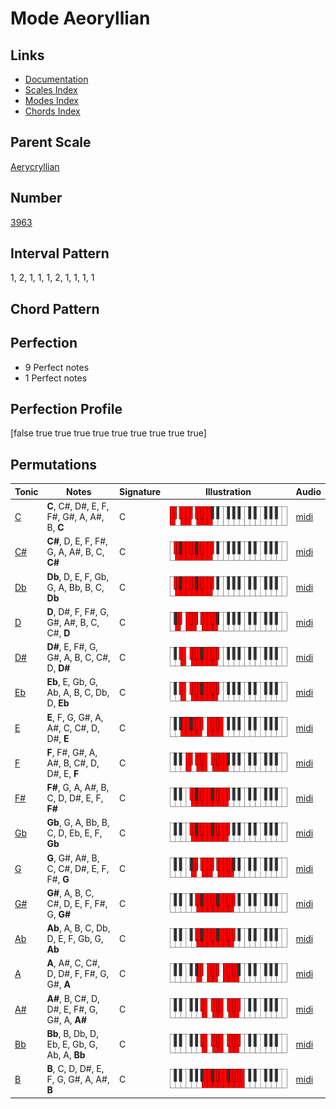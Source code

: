 # Mode Aeoryllian

## Links

- [Documentation](index.md)
- [Scales Index](Scales.md)
- [Modes Index](Modes.md)
- [Chords Index](Chords.md)

## Parent Scale

[Aerycryllian](ScaleAerycryllian.md)

## Number

[3963](https://ianring.com/musictheory/scales/3963)

## Interval Pattern

1, 2, 1, 1, 1, 2, 1, 1, 1, 1

## Chord Pattern



## Perfection

- 9 Perfect notes
- 1 Perfect notes

## Perfection Profile

[false true true true true true true true true true]

## Permutations

| Tonic | Notes | Signature | Illustration | Audio |
|-------|-------|-----------|--------------|-------|
| [C](ModeCNaturalAeoryllian.md) | **C**, C#, D#, E, F, F#, G#, A, A#, B, **C** | C | ![CNaturalAeoryllian](ModeCNaturalAeoryllian.png) | [midi](https://github.com/edipermadi/music/blob/main/docs/ModeCNaturalAeoryllian.mid?raw=true) |
| [C#](ModeCSharpAeoryllian.md) | **C#**, D, E, F, F#, G, A, A#, B, C, **C#** | C | ![CSharpAeoryllian](ModeCSharpAeoryllian.png) | [midi](https://github.com/edipermadi/music/blob/main/docs/ModeCSharpAeoryllian.mid?raw=true) |
| [Db](ModeDFlatAeoryllian.md) | **Db**, D, E, F, Gb, G, A, Bb, B, C, **Db** | C | ![DFlatAeoryllian](ModeDFlatAeoryllian.png) | [midi](https://github.com/edipermadi/music/blob/main/docs/ModeDFlatAeoryllian.mid?raw=true) |
| [D](ModeDNaturalAeoryllian.md) | **D**, D#, F, F#, G, G#, A#, B, C, C#, **D** | C | ![DNaturalAeoryllian](ModeDNaturalAeoryllian.png) | [midi](https://github.com/edipermadi/music/blob/main/docs/ModeDNaturalAeoryllian.mid?raw=true) |
| [D#](ModeDSharpAeoryllian.md) | **D#**, E, F#, G, G#, A, B, C, C#, D, **D#** | C | ![DSharpAeoryllian](ModeDSharpAeoryllian.png) | [midi](https://github.com/edipermadi/music/blob/main/docs/ModeDSharpAeoryllian.mid?raw=true) |
| [Eb](ModeEFlatAeoryllian.md) | **Eb**, E, Gb, G, Ab, A, B, C, Db, D, **Eb** | C | ![EFlatAeoryllian](ModeEFlatAeoryllian.png) | [midi](https://github.com/edipermadi/music/blob/main/docs/ModeEFlatAeoryllian.mid?raw=true) |
| [E](ModeENaturalAeoryllian.md) | **E**, F, G, G#, A, A#, C, C#, D, D#, **E** | C | ![ENaturalAeoryllian](ModeENaturalAeoryllian.png) | [midi](https://github.com/edipermadi/music/blob/main/docs/ModeENaturalAeoryllian.mid?raw=true) |
| [F](ModeFNaturalAeoryllian.md) | **F**, F#, G#, A, A#, B, C#, D, D#, E, **F** | C | ![FNaturalAeoryllian](ModeFNaturalAeoryllian.png) | [midi](https://github.com/edipermadi/music/blob/main/docs/ModeFNaturalAeoryllian.mid?raw=true) |
| [F#](ModeFSharpAeoryllian.md) | **F#**, G, A, A#, B, C, D, D#, E, F, **F#** | C | ![FSharpAeoryllian](ModeFSharpAeoryllian.png) | [midi](https://github.com/edipermadi/music/blob/main/docs/ModeFSharpAeoryllian.mid?raw=true) |
| [Gb](ModeGFlatAeoryllian.md) | **Gb**, G, A, Bb, B, C, D, Eb, E, F, **Gb** | C | ![GFlatAeoryllian](ModeGFlatAeoryllian.png) | [midi](https://github.com/edipermadi/music/blob/main/docs/ModeGFlatAeoryllian.mid?raw=true) |
| [G](ModeGNaturalAeoryllian.md) | **G**, G#, A#, B, C, C#, D#, E, F, F#, **G** | C | ![GNaturalAeoryllian](ModeGNaturalAeoryllian.png) | [midi](https://github.com/edipermadi/music/blob/main/docs/ModeGNaturalAeoryllian.mid?raw=true) |
| [G#](ModeGSharpAeoryllian.md) | **G#**, A, B, C, C#, D, E, F, F#, G, **G#** | C | ![GSharpAeoryllian](ModeGSharpAeoryllian.png) | [midi](https://github.com/edipermadi/music/blob/main/docs/ModeGSharpAeoryllian.mid?raw=true) |
| [Ab](ModeAFlatAeoryllian.md) | **Ab**, A, B, C, Db, D, E, F, Gb, G, **Ab** | C | ![AFlatAeoryllian](ModeAFlatAeoryllian.png) | [midi](https://github.com/edipermadi/music/blob/main/docs/ModeAFlatAeoryllian.mid?raw=true) |
| [A](ModeANaturalAeoryllian.md) | **A**, A#, C, C#, D, D#, F, F#, G, G#, **A** | C | ![ANaturalAeoryllian](ModeANaturalAeoryllian.png) | [midi](https://github.com/edipermadi/music/blob/main/docs/ModeANaturalAeoryllian.mid?raw=true) |
| [A#](ModeASharpAeoryllian.md) | **A#**, B, C#, D, D#, E, F#, G, G#, A, **A#** | C | ![ASharpAeoryllian](ModeASharpAeoryllian.png) | [midi](https://github.com/edipermadi/music/blob/main/docs/ModeASharpAeoryllian.mid?raw=true) |
| [Bb](ModeBFlatAeoryllian.md) | **Bb**, B, Db, D, Eb, E, Gb, G, Ab, A, **Bb** | C | ![BFlatAeoryllian](ModeBFlatAeoryllian.png) | [midi](https://github.com/edipermadi/music/blob/main/docs/ModeBFlatAeoryllian.mid?raw=true) |
| [B](ModeBNaturalAeoryllian.md) | **B**, C, D, D#, E, F, G, G#, A, A#, **B** | C | ![BNaturalAeoryllian](ModeBNaturalAeoryllian.png) | [midi](https://github.com/edipermadi/music/blob/main/docs/ModeBNaturalAeoryllian.mid?raw=true) |
